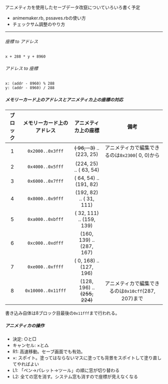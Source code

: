 アニメティカを使用したセーブデータ改竄についていろいろ書く予定

- animemaker.rb, pssaves.rbの使い方
- チェックサム調整のやり方

----
###### 座標 to アドレス
```x + 288 * y + 8960```

###### アドレス to 座標
```
x: (addr - 8960) % 288
y: (addr - 8960) / 288
```

##### メモリーカード上のアドレスとアニメティカ上の座標の対応
| ブロック | メモリーカード上のアドレス | アニメティカ上の座標 | 備考 |
| :---: | :---: | :---: | :---: |
| 1 | `0x2000..0x3fff` | ~~( 96,  -3)~~ .. (223,  25) | アニメティカで編集できるのは`0x2300`(  0,   0)から |
| 2 | `0x4000..0x5fff` | (224,  25) .. ( 63,  54) | |
| 3 | `0x6000..0x7fff` | ( 64,  54) .. (191,  82) | |
| 4 | `0x8000..0x9fff` | (192,  82) .. ( 31, 111) | |
| 5 | `0xa000..0xbfff` | ( 32, 111) .. (159, 139) | |
| 6 | `0xc000..0xdfff` | (160, 139) .. (287, 167) | |
| 7 | `0xe000..0xffff` | (  0, 168) .. (127, 196) | |
| 8 | `0x10000..0x11fff` | (128, 196) .. ~~(255, 224)~~ | アニメティカで編集できるのは`0x10cff`(287, 207)まで |

書き込み自体は8ブロック目最後の`0x11fff`まで行われる。

##### アニメティカの操作
- 決定: ○と□
- キャンセル: ×と△
- R1: 高速移動。セーブ画面でも有効。
- ×: スポイト。塗ってはならないマスに塗っても背景をスポイトして塗り直してやればよい
- L1: 「ペン→パレット→ツール」の順に窓が切り替わる
- L2: 全ての窓を消す。システム窓も消すので座標が見えなくなる
